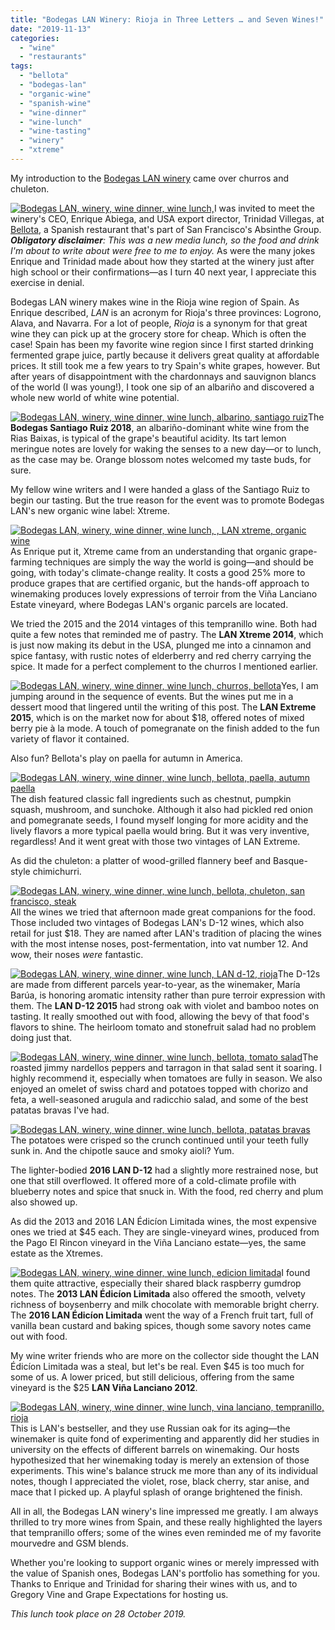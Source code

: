 ```yaml
---
title: "Bodegas LAN Winery: Rioja in Three Letters … and Seven Wines!"
date: "2019-11-13"
categories:
  - "wine"
  - "restaurants"
tags:
  - "bellota"
  - "bodegas-lan"
  - "organic-wine"
  - "spanish-wine"
  - "wine-dinner"
  - "wine-lunch"
  - "wine-tasting"
  - "winery"
  - "xtreme"
---
```


My introduction to the [Bodegas LAN winery](https://bodegaslan.com/en/) came over churros and chuleton.

[![Bodegas LAN, winery, wine dinner, wine lunch,](https://thegourmez-wpmedia.s3.amazonaws.com/2019/11/Bodegas-LAN-7-500x375.jpg)](https://thegourmez-wpmedia.s3.amazonaws.com/2019/11/Bodegas-LAN-7.jpg)I was invited to meet the winery's CEO, Enrique Abiega, and USA export director, Trinidad Villegas, at [Bellota](http://www.bellotasf.com), a Spanish restaurant that's part of San Francisco's Absinthe Group. **_Obligatory disclaimer_**_: This was a new media lunch, so the food and drink I'm about to write about were free to me to enjoy._ As were the many jokes Enrique and Trinidad made about how they started at the winery just after high school or their confirmations—as I turn 40 next year, I appreciate this exercise in denial.

Bodegas LAN winery makes wine in the Rioja wine region of Spain. As Enrique described, _LAN_ is an acronym for Rioja's three provinces: Logrono, Alava, and Navarra. For a lot of people, _Rioja_ is a synonym for that great wine they can pick up at the grocery store for cheap. Which is often the case! Spain has been my favorite wine region since I first started drinking fermented grape juice, partly because it delivers great quality at affordable prices. It still took me a few years to try Spain's white grapes, however. But after years of disappointment with the chardonnays and sauvignon blancs of the world (I was young!), I took one sip of an albariño and discovered a whole new world of white wine potential.

[![Bodegas LAN, winery, wine dinner, wine lunch, albarino, santiago ruiz](https://thegourmez-wpmedia.s3.amazonaws.com/2019/11/Bodegas-LAN-14-375x500.jpg)](https://thegourmez-wpmedia.s3.amazonaws.com/2019/11/Bodegas-LAN-14.jpg)The **Bodegas Santiago Ruiz 2018**, an albariño-dominant white wine from the Rias Baixas, is typical of the grape's beautiful acidity. Its tart lemon meringue notes are lovely for waking the senses to a new day—or to lunch, as the case may be. Orange blossom notes welcomed my taste buds, for sure.

My fellow wine writers and I were handed a glass of the Santiago Ruiz to begin our tasting. But the true reason for the event was to promote Bodegas LAN's new organic wine label: Xtreme.

[![Bodegas LAN, winery, wine dinner, wine lunch, , LAN xtreme, organic wine](https://thegourmez-wpmedia.s3.amazonaws.com/2019/11/Bodegas-LAN-10-375x500.jpg)](https://thegourmez-wpmedia.s3.amazonaws.com/2019/11/Bodegas-LAN-10.jpg)As Enrique put it, Xtreme came from an understanding that organic grape-farming techniques are simply the way the world is going—and should be going, with today's climate-change reality. It costs a good 25% more to produce grapes that are certified organic, but the hands-off approach to winemaking produces lovely expressions of terroir from the Viña Lanciano Estate vineyard, where Bodegas LAN's organic parcels are located.

We tried the 2015 and the 2014 vintages of this tempranillo wine. Both had quite a few notes that reminded me of pastry. The **LAN Xtreme 2014**, which is just now making its debut in the USA, plunged me into a cinnamon and spice fantasy, with rustic notes of elderberry and red cherry carrying the spice. It made for a perfect complement to the churros I mentioned earlier.

[![Bodegas LAN, winery, wine dinner, wine lunch, churros, bellota](https://thegourmez-wpmedia.s3.amazonaws.com/2019/11/Bodegas-LAN-13-486x500.jpg)](https://thegourmez-wpmedia.s3.amazonaws.com/2019/11/Bodegas-LAN-13.jpg)Yes, I am jumping around in the sequence of events. But the wines put me in a dessert mood that lingered until the writing of this post. The **LAN Extreme 2015**, which is on the market now for about $18, offered notes of mixed berry pie à la mode. A touch of pomegranate on the finish added to the fun variety of flavor it contained.

Also fun? Bellota's play on paella for autumn in America.

[![Bodegas LAN, winery, wine dinner, wine lunch, bellota, paella, autumn paella](https://thegourmez-wpmedia.s3.amazonaws.com/2019/11/Bodegas-LAN-11-500x444.jpg)](https://thegourmez-wpmedia.s3.amazonaws.com/2019/11/Bodegas-LAN-11.jpg)The dish featured classic fall ingredients such as chestnut, pumpkin squash, mushroom, and sunchoke. Although it also had pickled red onion and pomegranate seeds, I found myself longing for more acidity and the lively flavors a more typical paella would bring. But it was very inventive, regardless! And it went great with those two vintages of LAN Extreme.

As did the chuleton: a platter of wood-grilled flannery beef and Basque-style chimichurri.

[![Bodegas LAN, winery, wine dinner, wine lunch, bellota, chuleton, san francisco, steak](https://thegourmez-wpmedia.s3.amazonaws.com/2019/11/Bodegas-LAN-12-375x500.jpg)](https://thegourmez-wpmedia.s3.amazonaws.com/2019/11/Bodegas-LAN-12.jpg)All the wines we tried that afternoon made great companions for the food. Those included two vintages of Bodegas LAN's D-12 wines, which also retail for just $18. They are named after LAN's tradition of placing the wines with the most intense noses, post-fermentation, into vat number 12. And wow, their noses _were_ fantastic.

[![Bodegas LAN, winery, wine dinner, wine lunch, LAN d-12, rioja](https://thegourmez-wpmedia.s3.amazonaws.com/2019/11/Bodegas-LAN-6-375x500.jpg)](https://thegourmez-wpmedia.s3.amazonaws.com/2019/11/Bodegas-LAN-6.jpg)The D-12s are made from different parcels year-to-year, as the winemaker, María Barúa, is honoring aromatic intensity rather than pure terroir expression with them. The **LAN D-12 2015** had strong oak with violet and bamboo notes on tasting. It really smoothed out with food, allowing the bevy of that food's flavors to shine. The heirloom tomato and stonefruit salad had no problem doing just that.

[![Bodegas LAN, winery, wine dinner, wine lunch, bellota, tomato salad](https://thegourmez-wpmedia.s3.amazonaws.com/2019/11/Bodegas-LAN-4-375x500.jpg)](https://thegourmez-wpmedia.s3.amazonaws.com/2019/11/Bodegas-LAN-4.jpg)The roasted jimmy nardellos peppers and tarragon in that salad sent it soaring. I highly recommend it, especially when tomatoes are fully in season. We also enjoyed an omelet of swiss chard and potatoes topped with chorizo and feta, a well-seasoned arugula and radicchio salad, and some of the best patatas bravas I've had.

[![Bodegas LAN, winery, wine dinner, wine lunch, bellota, patatas bravas](https://thegourmez-wpmedia.s3.amazonaws.com/2019/11/Bodegas-LAN-3-375x500.jpg)](https://thegourmez-wpmedia.s3.amazonaws.com/2019/11/Bodegas-LAN-3.jpg)The potatoes were crisped so the crunch continued until your teeth fully sunk in. And the chipotle sauce and smoky aioli? Yum.

The lighter-bodied **2016 LAN D-12** had a slightly more restrained nose, but one that still overflowed. It offered more of a cold-climate profile with blueberry notes and spice that snuck in. With the food, red cherry and plum also showed up.

As did the 2013 and 2016 LAN Édicíon Limitada wines, the most expensive ones we tried at $45 each. They are single-vineyard wines, produced from the Pago El Rincon vineyard in the Viña Lanciano estate—yes, the same estate as the Xtremes.

[![Bodegas LAN, winery, wine dinner, wine lunch, edicion limitada](https://thegourmez-wpmedia.s3.amazonaws.com/2019/11/Bodegas-LAN-5-375x500.jpg)](https://thegourmez-wpmedia.s3.amazonaws.com/2019/11/Bodegas-LAN-5.jpg)I found them quite attractive, especially their shared black raspberry gumdrop notes. The **2013 LAN Édicíon Limitada** also offered the smooth, velvety richness of boysenberry and milk chocolate with memorable bright cherry. The **2016 LAN Édicíon Limitada** went the way of a French fruit tart, full of vanilla bean custard and baking spices, though some savory notes came out with food.

My wine writer friends who are more on the collector side thought the LAN Édicíon Limitada was a steal, but let's be real. Even $45 is too much for some of us. A lower priced, but still delicious, offering from the same vineyard is the $25 **LAN Viña Lanciano 2012**.

[![Bodegas LAN, winery, wine dinner, wine lunch, vina lanciano, tempranillo, rioja](https://thegourmez-wpmedia.s3.amazonaws.com/2019/11/Bodegas-LAN-8-375x500.jpg)](https://thegourmez-wpmedia.s3.amazonaws.com/2019/11/Bodegas-LAN-8.jpg)This is LAN's bestseller, and they use Russian oak for its aging—the winemaker is quite fond of experimenting and apparently did her studies in university on the effects of different barrels on winemaking. Our hosts hypothesized that her winemaking today is merely an extension of those experiments. This wine's balance struck me more than any of its individual notes, though I appreciated the violet, rose, black cherry, star anise, and mace that I picked up. A playful splash of orange brightened the finish.

All in all, the Bodegas LAN winery's line impressed me greatly. I am always thrilled to try more wines from Spain, and these really highlighted the layers that tempranillo offers; some of the wines even reminded me of my favorite mourvedre and GSM blends.

Whether you're looking to support organic wines or merely impressed with the value of Spanish ones, Bodegas LAN's portfolio has something for you. Thanks to Enrique and Trinidad for sharing their wines with us, and to Gregory Vine and Grape Expectations for hosting us.

_This lunch took place on 28 October 2019._
